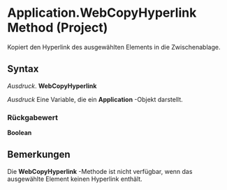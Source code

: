 
# Application.WebCopyHyperlink Method (Project)

Kopiert den Hyperlink des ausgewählten Elements in die Zwischenablage.


## Syntax

 _Ausdruck_. **WebCopyHyperlink**

 _Ausdruck_ Eine Variable, die ein **Application** -Objekt darstellt.


### Rückgabewert

 **Boolean**


## Bemerkungen

Die  **WebCopyHyperlink** -Methode ist nicht verfügbar, wenn das ausgewählte Element keinen Hyperlink enthält.

